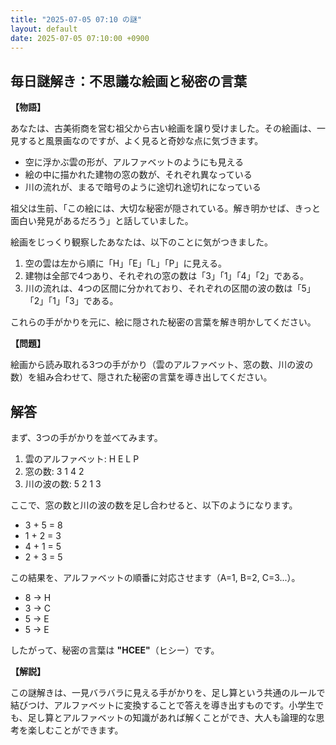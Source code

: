 ```yaml
---
title: "2025-07-05 07:10 の謎"
layout: default
date: 2025-07-05 07:10:00 +0900
---
```

## 毎日謎解き：不思議な絵画と秘密の言葉

**【物語】**

あなたは、古美術商を営む祖父から古い絵画を譲り受けました。その絵画は、一見すると風景画なのですが、よく見ると奇妙な点に気づきます。

*   空に浮かぶ雲の形が、アルファベットのようにも見える
*   絵の中に描かれた建物の窓の数が、それぞれ異なっている
*   川の流れが、まるで暗号のように途切れ途切れになっている

祖父は生前、「この絵には、大切な秘密が隠されている。解き明かせば、きっと面白い発見があるだろう」と話していました。

絵画をじっくり観察したあなたは、以下のことに気がつきました。

1.  空の雲は左から順に「H」「E」「L」「P」に見える。
2.  建物は全部で4つあり、それぞれの窓の数は「3」「1」「4」「2」である。
3.  川の流れは、4つの区間に分かれており、それぞれの区間の波の数は「5」「2」「1」「3」である。

これらの手がかりを元に、絵に隠された秘密の言葉を解き明かしてください。

**【問題】**

絵画から読み取れる3つの手がかり（雲のアルファベット、窓の数、川の波の数）を組み合わせて、隠された秘密の言葉を導き出してください。

## 解答

まず、3つの手がかりを並べてみます。

1.  雲のアルファベット: H E L P
2.  窓の数: 3 1 4 2
3.  川の波の数: 5 2 1 3

ここで、窓の数と川の波の数を足し合わせると、以下のようになります。

*   3 + 5 = 8
*   1 + 2 = 3
*   4 + 1 = 5
*   2 + 3 = 5

この結果を、アルファベットの順番に対応させます（A=1, B=2, C=3...）。

*   8 → H
*   3 → C
*   5 → E
*   5 → E

したがって、秘密の言葉は **"HCEE"**（ヒシー）です。

**【解説】**

この謎解きは、一見バラバラに見える手がかりを、足し算という共通のルールで結びつけ、アルファベットに変換することで答えを導き出すものです。小学生でも、足し算とアルファベットの知識があれば解くことができ、大人も論理的な思考を楽しむことができます。
